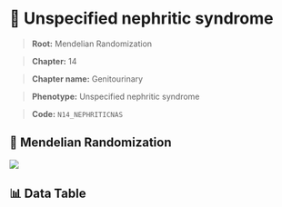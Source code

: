 # 🧪 Unspecified nephritic syndrome

> **Root:** Mendelian Randomization

> **Chapter:** 14  

> **Chapter name:** Genitourinary

> **Phenotype:** Unspecified nephritic syndrome  

> **Code:** `N14_NEPHRITICNAS`

## 🧬 Mendelian Randomization  

<img src="/MR/Figures/Forward/N14_NEPHRITICNAS.png"/>

## 📊 Data Table

<CsvTableMRF src="/MR/Data/Forward/N14_NEPHRITICNAS.csv"/>
